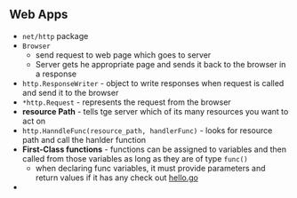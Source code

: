  ## Web Apps

* `net/http` package
* `Browser`
  * send request to web page which goes to server
  * Server gets he appropriate page and sends it back to the browser in a response
* `http.ResponseWriter` - object to write responses when request is called and send it to the browser
* `*http.Request` - represents the request from the browser
* **resource Path** - tells tge server which of its many resources you want to act on
* `http.HanndleFunc(resource_path, handlerFunc)` - looks for resource path and call the hanlder function
* **First-Class functions** - functions can be assigned to variables and then called from those variables as long as they are of type `func()`
  * when declaring func variables, it must provide parameters and return values if it has any check out [hello.go](./src/hello.go)
* 